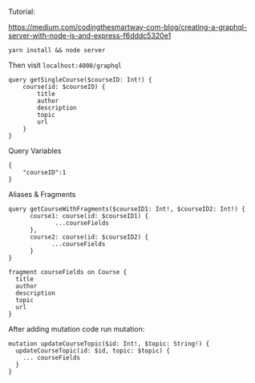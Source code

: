 Tutorial:

https://medium.com/codingthesmartway-com-blog/creating-a-graphql-server-with-node-js-and-express-f6dddc5320e1

`yarn install && node server`

Then visit `localhost:4000/graphql`

```
query getSingleCourse($courseID: Int!) {
    course(id: $courseID) {
        title
        author
        description
        topic
        url
    }
}
```

Query Variables

```
{ 
    "courseID":1
}
````

Aliases & Fragments

```
query getCourseWithFragments($courseID1: Int!, $courseID2: Int!) {
      course1: course(id: $courseID1) {
             ...courseFields
      },
      course2: course(id: $courseID2) {
            ...courseFields
      } 
}

fragment courseFields on Course {
  title
  author
  description
  topic
  url
}

```


After adding mutation code run mutation:

```
mutation updateCourseTopic($id: Int!, $topic: String!) {
  updateCourseTopic(id: $id, topic: $topic) {
    ... courseFields
  }
}
```